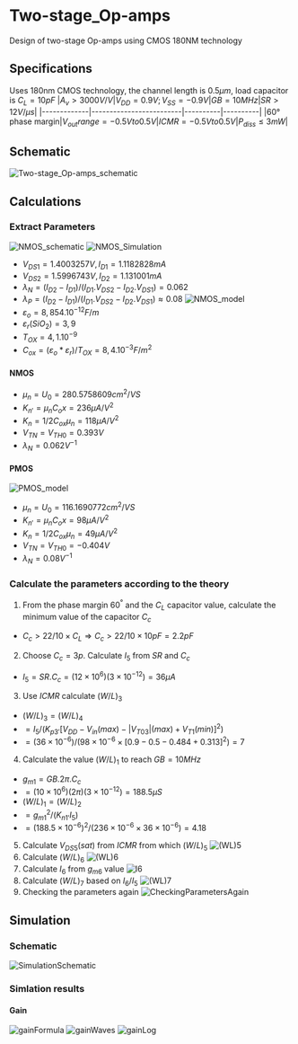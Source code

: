 # Two-stage_Op-amps
Design of two-stage Op-amps using CMOS 180NM technology
## Specifications
Uses 180nm CMOS technology, the channel length is  $0.5µm$, load capacitor is $C_L = 10pF$
|$A_v>3000V/V$|$V_{DD}=0.9V;V_{SS}=-0.9V$|$GB=10MHz$|$SR>12V/µs$|
|-------------|-------------------------|----------|----------|
|$60°$ phase margin|$V_{out}range=-0.5V to 0.5V$|$ICMR=-0.5V to 0.5V$|$P_{diss}≤3mW$|
## Schematic
![Two-stage_Op-amps_schematic](/FLOWCHART/Two-stage_Op-amps_schematic.png)
## Calculations
### Extract Parameters
![NMOS_schematic](/FLOWCHART/NMOS_schematic.png)
![NMOS_Simulation](/FLOWCHART/NMOS_Simulation.png)
- $V_{DS1}=1.4003257V, I_{D1}=1.1182828mA$
- $V_{DS2}=1.5996743V, I_{D2}=1.131001mA$
- $λ_N=(I_{D2}-I_{D1})/(I_{D1}.V_{DS2}-I_{D2}.V_{DS1})=0.062$
- $λ_P=(I_{D2}-I_{D1})/(I_{D1}.V_{DS2}-I_{D2}.V_{DS1})≈0.08$
![NMOS_model](/FLOWCHART/NMOS_model.png)
- $ε_o=8,854.10^{-12}F/m$	
- $ε_r(SiO_2)=3,9$
- $T_{OX}=4,1.10^{-9}$
- $C_{ox}=(ε_o*ε_r)/T_{OX} =8,4 .10^{-3}F/m^2$
#### NMOS
- $µ_n=U_0=280.5758609cm^2/VS$
- $K_{n'}=µ_nC_ox=236μA/V^2$
- $K_n=1/2C_{ox}µ_n=118μA/V^2$
- $V_{TN}=V_{TH0}=0.393 V$
- $λ_N=0.062 V^{-1}$
#### PMOS
![PMOS_model](/FLOWCHART/PMOS_model.png)
- $µ_n=U_0=116.1690772cm^2/VS$
- $K_{n'}=µ_nC_ox=98μA/V^2$
- $K_n=1/2C_{ox}µ_n=49μA/V^2$
- $V_{TN}=V_{TH0}=-0.404V$
- $λ_N=0.08V^{-1}$
### Calculate the parameters according to the theory
1. From the phase margin $60^°$ and the $C_L$ capacitor value, calculate the minimum value of the capacitor $C_c$
- $C_c>22/10×C_L⇒C_c>22/10×10pF=2.2pF$
2. Choose $C_c=3p$. Calculate $I_5$ from $SR$ and $C_c$
- $I_5=SR.C_c=(12×10^6)(3×10^{-12})=36μA$
3. Use $ICMR$ calculate $(W/L)_3$
- $(W/L)_3=(W/L)_4$
- $=I_5/(K_{p3'}[V_{DD}-V_{in}(max)-|V_{T03}|(max)+V_{T1}(min)]^2)$
- $=(36×10^{-6})/(98×10^{-6}×[0.9-0.5-0.484+0.313]^2)=7$
4. Calculate the value $(W/L)_1$ to reach $GB=10MHz$
- $g_{m1}=GB.2π.C_c$
- $=(10×10^6)(2π)(3×10^{-12})=188.5μS$
- $(W/L)_1=(W/L)_2$
- $=g_{m1}^2/(K_{n1'}I_5)$
- $=(188.5×10^{-6})^2/(236×10^{-6}×36×10^{-6})=4.18$
5. Calculate $V_{DS5}(sat)$ from $ICMR$ from which $(W/L)_5$
![(WL)5](/FLOWCHART/(WL)5.png)
6. Calculate $(W/L)_6$
![(WL)6](/FLOWCHART/(WL)6.png)
7. Calculate $I_6$ from $g_{m6}$ value
![I6](/FLOWCHART/I6.png)
8. Calculate $(W/L)_7$ based on $I_6/I_5$
![(WL)7](/FLOWCHART/(WL)7.png)
9. Checking the parameters again
![CheckingParametersAgain](/FLOWCHART/CheckingParametersAgain.png)
## Simulation
### Schematic
![SimulationSchematic](/FLOWCHART/SimulationSchematic.png)
### Simlation results
#### Gain
![gainFormula](/FLOWCHART/gainFormula.png)
![gainWaves](/FLOWCHART/gainWaves.png)
![gainLog](/FLOWCHART/gainLog.png)
